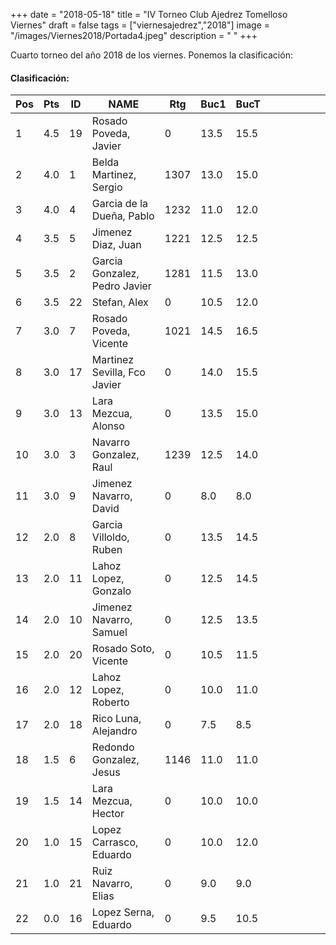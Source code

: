 +++
date = "2018-05-18"
title = "IV Torneo Club Ajedrez Tomelloso Viernes"
draft = false
tags = ["viernesajedrez","2018"]
image = "/images/Viernes2018/Portada4.jpeg"
description = " "
+++

Cuarto torneo del año 2018 de los viernes. Ponemos la clasificación:

#### Clasificación:

| Pos  | Pts  | ID | NAME                          | Rtg  |     Buc1   |     BucT   |   |   |   |   |   |   |
|------|------|----|-------------------------------|------|------------|------------|---|---|---|---|---|---|
| 1    |  4.5 | 19 | Rosado Poveda, Javier         | 0    |    13.5    |    15.5    |   |   |   |   |   |   |
| 2    |  4.0 | 1  | Belda Martinez, Sergio        | 1307 |    13.0    |    15.0    |   |   |   |   |   |   |
| 3    |  4.0 | 4  | Garcia de la Dueña, Pablo     | 1232 |    11.0    |    12.0    |   |   |   |   |   |   |
| 4    |  3.5 | 5  | Jimenez Diaz, Juan            | 1221 |    12.5    |    12.5    |   |   |   |   |   |   |
| 5    |  3.5 | 2  | Garcia Gonzalez, Pedro Javier | 1281 |    11.5    |    13.0    |   |   |   |   |   |   |
| 6    |  3.5 | 22 | Stefan, Alex                  | 0    |    10.5    |    12.0    |   |   |   |   |   |   |
| 7    |  3.0 | 7  | Rosado Poveda, Vicente        | 1021 |    14.5    |    16.5    |   |   |   |   |   |   |
| 8    |  3.0 | 17 | Martinez Sevilla, Fco Javier  | 0    |    14.0    |    15.5    |   |   |   |   |   |   |
| 9    |  3.0 | 13 | Lara Mezcua, Alonso           | 0    |    13.5    |    15.0    |   |   |   |   |   |   |
| 10   |  3.0 | 3  | Navarro Gonzalez, Raul        | 1239 |    12.5    |    14.0    |   |   |   |   |   |   |
| 11   |  3.0 | 9  | Jimenez Navarro, David        | 0    |     8.0    |     8.0    |   |   |   |   |   |   |
| 12   |  2.0 | 8  | Garcia Villoldo, Ruben        | 0    |    13.5    |    14.5    |   |   |   |   |   |   |
| 13   |  2.0 | 11 | Lahoz Lopez, Gonzalo          | 0    |    12.5    |    14.5    |   |   |   |   |   |   |
| 14   |  2.0 | 10 | Jimenez Navarro, Samuel       | 0    |    12.5    |    13.5    |   |   |   |   |   |   |
| 15   |  2.0 | 20 | Rosado Soto, Vicente          | 0    |    10.5    |    11.5    |   |   |   |   |   |   |
| 16   |  2.0 | 12 | Lahoz Lopez, Roberto          | 0    |    10.0    |    11.0    |   |   |   |   |   |   |
| 17   |  2.0 | 18 | Rico Luna, Alejandro          | 0    |     7.5    |     8.5    |   |   |   |   |   |   |
| 18   |  1.5 | 6  | Redondo Gonzalez, Jesus       | 1146 |    11.0    |    11.0    |   |   |   |   |   |   |
| 19   |  1.5 | 14 | Lara Mezcua, Hector           | 0    |    10.0    |    10.0    |   |   |   |   |   |   |
| 20   |  1.0 | 15 | Lopez Carrasco, Eduardo       | 0    |    10.0    |    12.0    |   |   |   |   |   |   |
| 21   |  1.0 | 21 | Ruiz Navarro, Elias           | 0    |     9.0    |     9.0    |   |   |   |   |   |   |
| 22   |  0.0 | 16 | Lopez Serna, Eduardo          | 0    |     9.5    |    10.5    |   |   |   |   |   |   |
